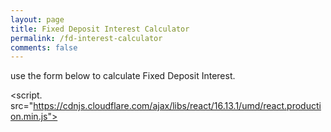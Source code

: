 ```yaml
---
layout: page
title: Fixed Deposit Interest Calculator
permalink: /fd-interest-calculator
comments: false
---
```


use the form below to calculate Fixed Deposit Interest.
  

<div id="root"></div>

<script>
const { useState, useEffect } = React

const App = () => {
  
  const [principal, setPrincipal] = useState(0.00);
  const [years, setYears] = useState(0.00);
  const [interestRate, setInterestRate] = useState(0.00);
  const [compoundFrequency, setCompoundFrequency] = useState(1.00);
  const [final, setFinal] = useState(0.00);
  
  const calculate = () => {
    let finalAmount = principal * (Math.pow((1 + (interestRate/100 * compoundFrequency)), (years / compoundFrequency) ))
    setFinal(finalAmount.toFixed(2))
  }
  
  useEffect(calculate, [principal, interestRate, compoundFrequency, years])
  
  const handleCompoundSelect = ({ target: { value } }) => setCompoundFrequency(value)
  
  const handleChange = (event) => {
    const { target: { name, value } } = event
    switch (name) {
      case "principal":
        setPrincipal(value); break;
      case "years":
        setYears(value); break;
      case "interestRate":
        setInterestRate(value); break;
      default: break;
    }
  };

  return (
    <div className="box">      
      <h1>
        Compound Interest Calculator
      </h1>
      <form className="form">
        <div class="field">
          <label for="principal">Principal Amount ($)</label>
          <input type="number" value={principal} name="principal" class="input" onChange={handleChange}/>
        </div>
        <div class="field">
          <label for="years">Number of Years</label>
          <input type="number" value={years} name="years" class="input" onChange={handleChange}/>
        </div>
        <div class="control field" has-icons-right>
          <label for="interestRate">Interest Rate (%)</label>
          <input type="number" value={interestRate} name="interestRate"  class="input" onChange={handleChange}/>
        </div>
        <div class="field">
          <label for="period">Compounding Frequency</label>
          <br/>
          <div class="select">
            <select value={compoundFrequency} onChange={handleCompoundSelect}>
              <option value={1/4}>Yearly</option>
              <option value={1/12}>Monthly</option>
              <option value={1/4}>Quarterly</option>
              <option value={1/365}>Daily</option>
            </select>
          </div>
        </div>
        <div class="field">
          <label for="final">Final Amount ($)</label>
          <input type="number" value={final} name="final"  class="input" disabled/>
        </div>
      </form>
    </div>
  )
}

ReactDOM.render(<App />, document.getElementById("root"))
</script>

<script. src="https://cdnjs.cloudflare.com/ajax/libs/react/16.13.1/umd/react.production.min.js"></script>
<script src="https://cdnjs.cloudflare.com/ajax/libs/react-dom/16.13.1/umd/react-dom.production.min.js"></script>


